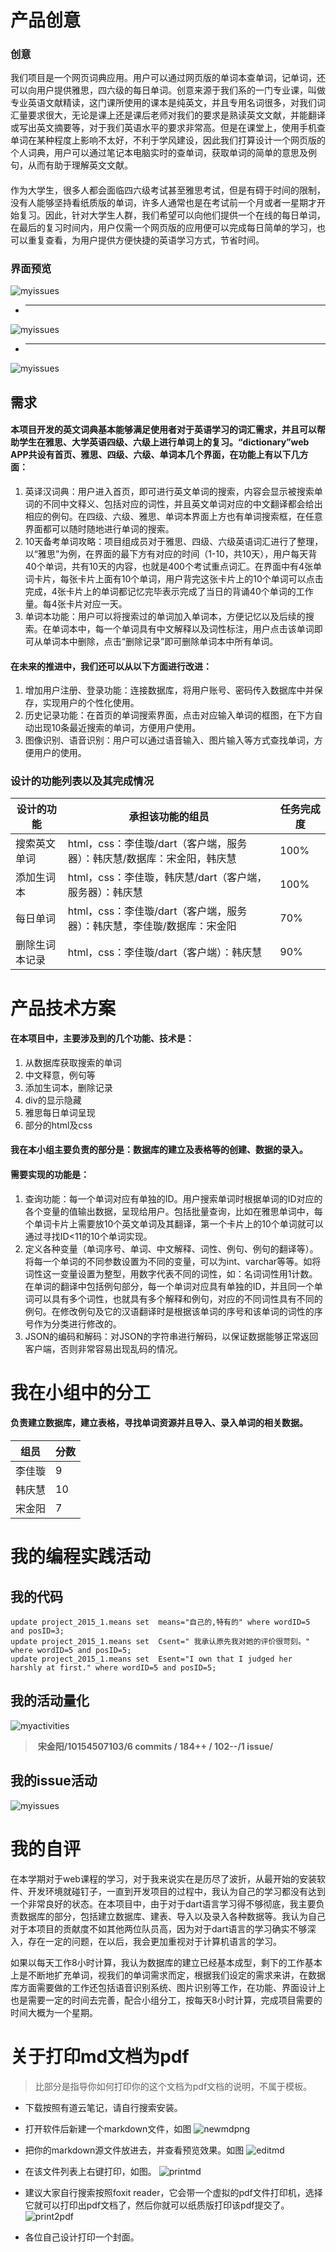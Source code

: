 
# 产品创意
### 创意
我们项目是一个网页词典应用。用户可以通过网页版的单词本查单词，记单词，还可以向用户提供雅思，四六级的每日单词。创意来源于我们系的一门专业课，叫做专业英语文献精读，这门课所使用的课本是纯英文，并且专用名词很多，对我们词汇量要求很大，无论是课上还是课后老师对我们的要求是熟读英文文献，并能翻译或写出英文摘要等，对于我们英语水平的要求非常高。但是在课堂上，使用手机查单词在某种程度上影响不太好，不利于学风建设，因此我们打算设计一个网页版的个人词典，用户可以通过笔记本电脑实时的查单词，获取单词的简单的意思及例句，从而有助于理解英文文献。
####
作为大学生，很多人都会面临四六级考试甚至雅思考试，但是有碍于时间的限制，没有人能够坚持看纸质版的单词，许多人通常也是在考试前一个月或者一星期才开始复习。因此，针对大学生人群，我们希望可以向他们提供一个在线的每日单词，在最后的复习时间内，用户仅需一个网页版的应用便可以完成每日简单的学习，也可以重复查看，为用户提供方便快捷的英语学习方式，节省时间。
### 界面预览
![myissues](https://github.com/ECNU-DEIT-2015/DICTIONARY/blob/html/web/pic/%E7%95%8C%E9%9D%A21.png)
+ ----
![myissues](https://github.com/ECNU-DEIT-2015/DICTIONARY/blob/html/web/pic/%E7%95%8C%E9%9D%A22.png)
+ ----
![myissues](https://github.com/ECNU-DEIT-2015/DICTIONARY/blob/html/web/pic/%E7%95%8C%E9%9D%A23.png)

## 需求
#### 本项目开发的英文词典基本能够满足使用者对于英语学习的词汇需求，并且可以帮助学生在雅思、大学英语四级、六级上进行单词上的复习。“dictionary”web APP共设有首页、雅思、四级、六级、单词本几个界面，在功能上有以下几方面：
1. 英译汉词典：用户进入首页，即可进行英文单词的搜索，内容会显示被搜索单词的不同中文释义、包括对应的词性，并且英文单词对应的中文翻译都会给出相应的例句。在四级、六级、雅思、单词本界面上方也有单词搜索框，在任意界面都可以随时随地进行单词的搜索。
2. 10天备考单词攻略：项目组成员对于雅思、四级、六级英语词汇进行了整理，以“雅思”为例，在界面的最下方有对应的时间（1-10，共10天），用户每天背40个单词，共有10天的内容，也就是400个考试重点词汇。在界面中有4张单词卡片，每张卡片上面有10个单词，用户背完这张卡片上的10个单词可以点击完成，4张卡片上的单词都记忆完毕表示完成了当日的背诵40个单词的工作量。每4张卡片对应一天。
3. 单词本功能：用户可以将搜索过的单词加入单词本，方便记忆以及后续的搜索。在单词本中，每一个单词具有中文解释以及词性标注，用户点击该单词即可从单词本中删除，点击“删除记录”即可删除单词本中所有单词。
#### 在未来的推进中，我们还可以从以下方面进行改进：
1. 增加用户注册、登录功能：连接数据库，将用户账号、密码传入数据库中并保存，实现用户的个性化使用。
2. 历史记录功能：在首页的单词搜索界面，点击对应输入单词的框图，在下方自动出现10条最近搜索的单词，方便用户使用。
3. 图像识别、语音识别：用户可以通过语音输入、图片输入等方式查找单词，方便用户的使用。
   

### 设计的功能列表以及其完成情况

 设计的功能|承担该功能的组员|任务完成度
 --|--|--
  搜索英文单词|html，css：李佳璇/dart（客户端，服务器）：韩庆慧/数据库：宋金阳，韩庆慧|100%
  添加生词本|html，css：李佳璇，韩庆慧/dart（客户端，服务器）：韩庆慧|100%
  每日单词|html，css：李佳璇/dart（客户端，服务器）：韩庆慧，李佳璇/数据库：宋金阳|70%
  删除生词本记录|html，css：李佳璇/dart（客户端）：韩庆慧|90%

# 产品技术方案
#### 在本项目中，主要涉及到的几个功能、技术是：
1. 从数据库获取搜索的单词
2. 中文释意，例句等
3. 添加生词本，删除记录
4. div的显示隐藏
5. 雅思每日单词呈现
6. 部分的html及css
#### 我在本小组主要负责的部分是：数据库的建立及表格等的创建、数据的录入。
#### 需要实现的功能是：
1. 查询功能：每一个单词对应有单独的ID。用户搜索单词时根据单词的ID对应的各个变量的值输出数据，呈现给用户。包括批量查询，比如在雅思单词中，每个单词卡片上需要放10个英文单词及其翻译，第一个卡片上的10个单词就可以通过寻找ID<11的10个单词实现。
2. 定义各种变量（单词序号、单词、中文解释、词性、例句、例句的翻译等）。将每一个单词的不同参数设置为不同的变量，可以为int、varchar等等。如将词性这一变量设置为整型，用数字代表不同的词性，如：名词词性用1计数。在单词的翻译中包括例句部分，每一个单词对应具有单独的ID，并且同一个单词可以具有多个词性，也就具有多个解释和例句，对应的不同词性具有不同的例句。在修改例句及它的汉语翻译时是根据该单词的序号和该单词的词性的序号作为分类进行修改的。
3. JSON的编码和解码：对JSON的字符串进行解码，以保证数据能够正常返回客户端，否则非常容易出现乱码的情况。


# 我在小组中的分工
#### 负责建立数据库，建立表格，寻找单词资源并且导入、录入单词的相关数据。
  组员|分数
 --|--
  李佳璇|9
  韩庆慧|10
  宋金阳|7

# 我的编程实践活动
## 我的代码
  
```mysql
update project_2015_1.means set  means="自己的,特有的" where wordID=5 and posID=3;
update project_2015_1.means set  Csent=" 我承认原先我对她的评价很苛刻。"  where wordID=5 and posID=5;
update project_2015_1.means set  Esent="I own that I judged her harshly at first." where wordID=5 and posID=5;

```
  
## 我的活动量化

![myactivities](https://github.com/ECNU-DEIT-2015/DICTIONARY/blob/combine1/doc/微信图片1.png)
>  **宋金阳/10154507103/6 commits / 184++ / 102--/1 issue/**  

## 我的issue活动
![myissues](https://github.com/ECNU-DEIT-2015/DICTIONARY/blob/combine1/doc/微信图片_20180117005528.png)



# 我的自评
在本学期对于web课程的学习，对于我来说实在是历尽了波折，从最开始的安装软件、开发环境就碰钉子，一直到开发项目的过程中，我认为自己的学习都没有达到一个非常良好的状态。在本项目中，由于对于dart语言学习得不够彻底，我主要负责数据库的部分，包括建立数据库、建表、导入以及录入各种数据等。我认为自己对于本项目的贡献度不如其他两位队员高，因为对于dart语言的学习确实不够深入，存在一定的问题，在以后，我会更加重视对于计算机语言的学习。

如果以每天工作8小时计算，我认为数据库的建立已经基本成型，剩下的工作基本上是不断地扩充单词，视我们的单词需求而定，根据我们设定的需求来讲，在数据库方面需要做的工作还包括语音识别系统、图片识别等工作，在功能、界面设计上也是需要一定的时间去完善，配合小组分工，按每天8小时计算，完成项目需要的时间大概为一个星期。

# 关于打印md文档为pdf
>比部分是指导你如何打印你的这个文档为pdf文档的说明，不属于模板。
- 下载按照有道云笔记，请自行搜索安装。
- 打开软件后新建一个markdown文件，如图
![newmdpng](https://cloud.githubusercontent.com/assets/1710178/21608376/192e708c-d1f7-11e6-870f-81c23f8e2bef.png)

- 把你的markdown源文件放进去，并查看预览效果。如图
![editmd](https://cloud.githubusercontent.com/assets/1710178/21608386/2898f0c4-d1f7-11e6-800b-5d73499dfd4c.png)

- 在该文件列表上右键打印，如图。
![printmd](https://cloud.githubusercontent.com/assets/1710178/21608392/2fc22be0-d1f7-11e6-88c8-5014ba28f24d.png)

- 建议大家自行搜索按照foxit reader，它会带一个虚拟的pdf文件打印机，选择它就可以打印出pdf文档了，然后你就可以纸质版打印该pdf提交了。
![print2pdf](https://cloud.githubusercontent.com/assets/1710178/21608409/39c50d4c-d1f7-11e6-8c2d-441e5f92a61f.png)

- 各位自己设计打印一个封面。

